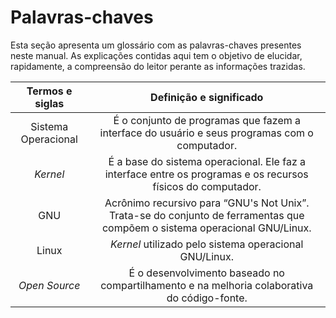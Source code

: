# Palavras-chaves

Esta seção apresenta um glossário com as palavras-chaves presentes neste manual. As explicações contidas aqui tem o objetivo de elucidar, rapidamente, a compreensão do leitor perante as informações trazidas.

|**Termos e siglas**|**Definição e significado**|
|:--:|:--:|
|Sistema Operacional|É o conjunto de programas que fazem a interface do usuário e seus programas com o computador.|
|*Kernel*|É a base do sistema operacional. Ele faz a interface entre os programas e os recursos físicos do computador.|
|GNU|Acrônimo recursivo para “GNU's Not Unix”. Trata-se do conjunto de ferramentas que compõem o sistema operacional GNU/Linux.|
|Linux|*Kernel* utilizado pelo sistema operacional GNU/Linux.|
|*Open Source*|É o desenvolvimento baseado no compartilhamento e na melhoria colaborativa do código-fonte.|